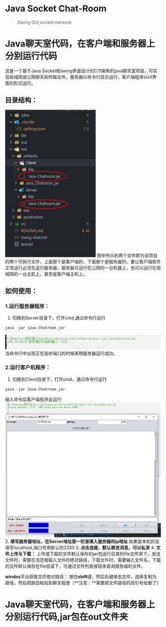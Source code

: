 <!--
 * @Author: gong hao jing 
 * @Date: 2021-03-16 15:31:57
 * @LastEditTime: 2021-08-28 17:19:33
 * @LastEditors: Please set LastEditors
 * @Description: In User Settings Edit
 * @FilePath: \Java-Chatroom\README.md
-->
# Java Socket Chat-Room

> Swing GUI,socket network 

# Java聊天室代码，在客户端和服务器上分别运行代码
这是一个基于Java Socket和swing界面设计的C/S架构的java聊天室项目。可实现局域网或公网聊天和传输文件。服务器以命令行显示运行，客户端程序以UI界面的形式运行。
## 目录结构：

![目录结构](/md/目录.png)
图中所示的两个文件即为该项目的两个可执行文件，上面那个是客户端的，下面那个是服务器的，要让客户端软件正常运行必须先运行服务器，服务器可运行在公网的一台机器上，也可以运行在局域网的一台主机上，甚至是客户端主机上。

## 如何使用：
### 1.运行服务器程序：
1. 切换到Server目录下，打开cmd,通过命令行运行
```java
java -jar java-Chatroom.jar
```
![运行](md/服务端运行.png)
当命令行中出现正在监听端口的时候表明服务器运行成功。

### 2.运行客户机程序：
1. 切换到Client目录下，打开cmd，通过命令行运行
```java
java -jar Java-Chatroom.jar
```
输入命令后客户端程序会运行
![运行](md/运行.png)
2. **填写服务器地址，在Server地址那一栏里填入服务器的ip地址**
   如果是本机的话填写localhost,端口号用默认的2333
3. **点击连接，默认群发消息，可以私发**
4. **文件上传与下载：**
    上传或下载的文件默认保存的jar包运行目录的file文件夹下，发送文件时，需要在消息框输入文件的绝对路径，下载文件时，需要输入文件名，下载的文件默认保存在file目录下，可通过文件列表按钮来查询服务端的文件。

**windos**平台获取文件绝对路径：
按住**shift**键，然后右键单击文件，选择复制为路径，然后把路劲粘贴到聊天框里（**注意：**需要把文件路径的双引号给删了）

# Java聊天室代码，在客户端和服务器上分别运行代码,jar包在out文件夹
